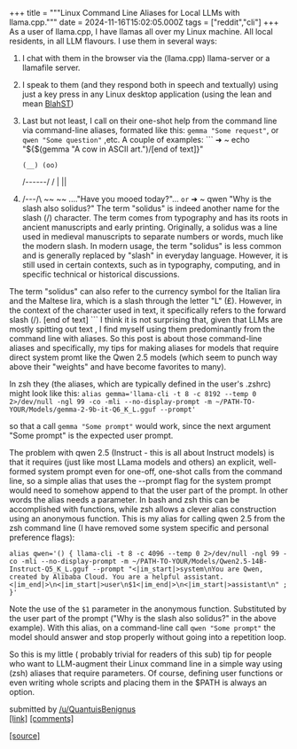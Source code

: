 +++
title = """Linux Command Line Aliases for Local LLMs with llama.cpp."""
date = 2024-11-16T15:02:05.000Z
tags = ["reddit","cli"]
+++
As a user of llama.cpp, I have llamas all over my Linux machine. All local residents, in all LLM flavours. I use them in several ways:

1.  I chat with them in the browser via the (llama.cpp) llama-server or a llamafile server.
    
2.  I speak to them (and they respond both in speech and textually) using just a key press in any Linux desktop application (using the lean and mean [BlahST](https://github.com/QuantiusBenignus/BlahST))
    
3.  Last but not least, I call on their one-shot help from the command line via command-line aliases, formated like this: `gemma "Some request"`, or `qwen "Some question"` ,etc. A couple of examples: \`\`\` ➜ ~ echo "${$(gemma "A cow in ASCII art.")/\[end of text\]}"
    
        (__) (oo) 
    
    /------/ / | ||
    
4.  /---/\\ ~~ ~~ ...."Have you mooed today?"... `or` ➜ ~ qwen "Why is the slash also solidus?" The term "solidus" is indeed another name for the slash (/) character. The term comes from typography and has its roots in ancient manuscripts and early printing. Originally, a solidus was a line used in medieval manuscripts to separate numbers or words, much like the modern slash. In modern usage, the term "solidus" is less common and is generally replaced by "slash" in everyday language. However, it is still used in certain contexts, such as in typography, computing, and in specific technical or historical discussions.
    

The term "solidus" can also refer to the currency symbol for the Italian lira and the Maltese lira, which is a slash through the letter "L" (₤). However, in the context of the character used in text, it specifically refers to the forward slash (/). \[end of text\] \`\`\` I think it is not surprising that, given that LLMs are mostly spitting out text , I find myself using them predominantly from the command line with aliases. So this post is about those command-line aliases and specifically, my tips for making aliases for models that require direct system promt like the Qwen 2.5 models (which seem to punch way above their "weights" and have become favorites to many).

In zsh they (the aliases, which are typically defined in the user's .zshrc) might look like this: `alias gemma='llama-cli -t 8 -c 8192 --temp 0 2>/dev/null -ngl 99 -co -mli --no-display-prompt -m ~/PATH-TO-YOUR/Models/gemma-2-9b-it-Q6_K_L.gguf --prompt'`

so that a call `gemma "Some prompt"` would work, since the next argument "Some prompt" is the expected user prompt.

The problem with qwen 2.5 (Instruct - this is all about Instruct models) is that it requires (just like most LLama models and others) an explicit, well-formed system prompt even for one-off, one-shot calls from the command line, so a simple alias that uses the --prompt flag for the system prompt would need to somehow append to that the user part of the prompt. In other words the alias needs a parameter. In bash and zsh this can be accomplished with functions, while zsh allows a clever alias construction using an anonymous function. This is my alias for calling qwen 2.5 from the zsh command line (I have removed some system specific and personal preference flags):

`alias qwen='() { llama-cli -t 8 -c 4096 --temp 0 2>/dev/null -ngl 99 -co -mli --no-display-prompt -m ~/PATH-TO-YOUR/Models/Qwen2.5-14B-Instruct-Q5_K_L.gguf --prompt "<|im_start|>system\nYou are Qwen, created by Alibaba Cloud. You are a helpful assistant.<|im_end|>\n<|im_start|>user\n$1<|im_end|>\n<|im_start|>assistant\n" ; }'`

Note the use of the `$1` parameter in the anonymous function. Substituted by the user part of the prompt ("Why is the slash also solidus?" in the above example). With this alias, on a command-line call `qwen "Some prompt"` the model should answer and stop properly without going into a repetition loop.

So this is my little ( probably trivial for readers of this sub) tip for people who want to LLM-augment their Linux command line in a simple way using (zsh) aliases that require parameters. Of course, defining user functions or even writing whole scripts and placing them in the $PATH is always an option.

submitted by [/u/QuantuisBenignus](https://www.reddit.com/user/QuantuisBenignus)  
[\[link\]](https://www.reddit.com/r/commandline/comments/1gsp34q/linux_command_line_aliases_for_local_llms_with/) [\[comments\]](https://www.reddit.com/r/commandline/comments/1gsp34q/linux_command_line_aliases_for_local_llms_with/)

[[source]](https://www.reddit.com/r/commandline/comments/1gsp34q/linux_command_line_aliases_for_local_llms_with/)
